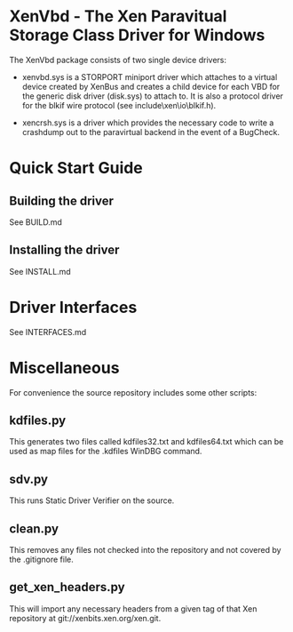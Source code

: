 XenVbd - The Xen Paravitual Storage Class Driver for Windows
============================================================

The XenVbd package consists of two single device drivers:

*    xenvbd.sys is a STORPORT miniport driver which attaches to a virtual
     device created by XenBus and creates a child device for each VBD for
     the generic disk driver (disk.sys) to attach to.
     It is also a protocol driver for the blkif wire protocol (see
     include\\xen\\io\\blkif.h).

*    xencrsh.sys is a driver which provides the necessary code to write a
     crashdump out to the paravirtual backend in the event of a BugCheck. 

Quick Start Guide
=================

Building the driver
-------------------

See BUILD.md

Installing the driver
---------------------

See INSTALL.md

Driver Interfaces
=================

See INTERFACES.md

Miscellaneous
=============

For convenience the source repository includes some other scripts:

kdfiles.py
----------

This generates two files called kdfiles32.txt and kdfiles64.txt which can
be used as map files for the .kdfiles WinDBG command.

sdv.py
------

This runs Static Driver Verifier on the source.

clean.py
--------

This removes any files not checked into the repository and not covered by
the .gitignore file.

get_xen_headers.py
------------------

This will import any necessary headers from a given tag of that Xen
repository at git://xenbits.xen.org/xen.git.
